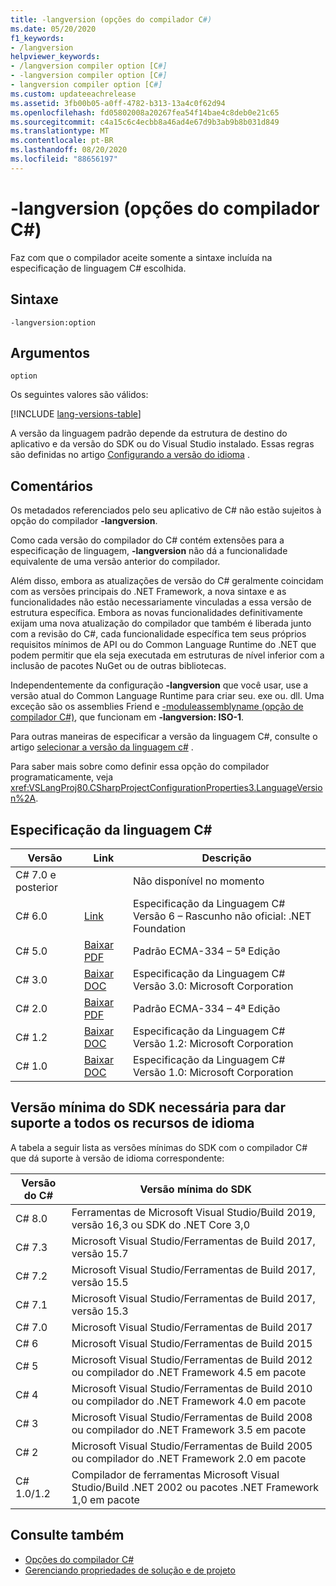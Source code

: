```yaml
---
title: -langversion (opções do compilador C#)
ms.date: 05/20/2020
f1_keywords:
- /langversion
helpviewer_keywords:
- /langversion compiler option [C#]
- -langversion compiler option [C#]
- langversion compiler option [C#]
ms.custom: updateeachrelease
ms.assetid: 3fb00b05-a0ff-4782-b313-13a4c0f62d94
ms.openlocfilehash: fd05802008a20267fea54f14bae4c8deb0e21c65
ms.sourcegitcommit: c4a15c6c4ecbb8a46ad4e67d9b3ab9b8b031d849
ms.translationtype: MT
ms.contentlocale: pt-BR
ms.lasthandoff: 08/20/2020
ms.locfileid: "88656197"
---
```

# <a name="-langversion-c-compiler-options"></a>-langversion (opções do compilador C#)

Faz com que o compilador aceite somente a sintaxe incluída na especificação de linguagem C# escolhida.

## <a name="syntax"></a>Sintaxe

```console
-langversion:option
```

## <a name="arguments"></a>Argumentos

`option`

Os seguintes valores são válidos:

[!INCLUDE [lang-versions-table](../includes/langversion-table.md)]

A versão da linguagem padrão depende da estrutura de destino do aplicativo e da versão do SDK ou do Visual Studio instalado. Essas regras são definidas no artigo [Configurando a versão do idioma](../configure-language-version.md#defaults) .

## <a name="remarks"></a>Comentários

Os metadados referenciados pelo seu aplicativo de C# não estão sujeitos à opção do compilador **-langversion**.

Como cada versão do compilador do C# contém extensões para a especificação de linguagem, **-langversion** não dá a funcionalidade equivalente de uma versão anterior do compilador.

Além disso, embora as atualizações de versão do C# geralmente coincidam com as versões principais do .NET Framework, a nova sintaxe e as funcionalidades não estão necessariamente vinculadas a essa versão de estrutura específica. Embora as novas funcionalidades definitivamente exijam uma nova atualização do compilador que também é liberada junto com a revisão do C#, cada funcionalidade específica tem seus próprios requisitos mínimos de API ou do Common Language Runtime do .NET que podem permitir que ela seja executada em estruturas de nível inferior com a inclusão de pacotes NuGet ou de outras bibliotecas.

Independentemente da configuração **-langversion** que você usar, use a versão atual do Common Language Runtime para criar seu. exe ou. dll. Uma exceção são os assemblies Friend e [-moduleassemblyname (opção de compilador C#)](./moduleassemblyname-compiler-option.md), que funcionam em **-langversion: ISO-1**.

Para outras maneiras de especificar a versão da linguagem C#, consulte o artigo [selecionar a versão da linguagem c#](../configure-language-version.md) .

Para saber mais sobre como definir essa opção do compilador programaticamente, veja <xref:VSLangProj80.CSharpProjectConfigurationProperties3.LanguageVersion%2A>.

## <a name="c-language-specification"></a>Especificação da linguagem C#

| Versão          | Link                       | Descrição                                                             |
|------------------|----------------------------|-------------------------------------------------------------------------|
| C# 7.0 e posterior |                            | Não disponível no momento                                                 |
| C# 6.0           | [Link][csharp-6]           | Especificação da Linguagem C# Versão 6 – Rascunho não oficial: .NET Foundation |
| C# 5.0           | [Baixar PDF][csharp-5]   | Padrão ECMA-334 – 5ª Edição                                           |
| C# 3.0           | [Baixar DOC][csharp-3]   | Especificação da Linguagem C# Versão 3.0: Microsoft Corporation            |
| C# 2.0           | [Baixar PDF][csharp-2]   | Padrão ECMA-334 – 4ª Edição                                           |
| C# 1.2           | [Baixar DOC][csharp-1.2] | Especificação da Linguagem C# Versão 1.2: Microsoft Corporation            |
| C# 1.0           | [Baixar DOC][csharp-1]   | Especificação da Linguagem C# Versão 1.0: Microsoft Corporation            |

[csharp-6]: /dotnet/csharp/language-reference/language-specification/introduction
[csharp-5]: https://www.ecma-international.org/publications/files/ECMA-ST/ECMA-334.pdf
[csharp-3]: https://download.microsoft.com/download/3/8/8/388e7205-bc10-4226-b2a8-75351c669b09/CSharp%20Language%20Specification.doc
[csharp-2]: https://www.ecma-international.org/publications/files/ECMA-ST-ARCH/ECMA-334%204th%20edition%20June%202006.pdf
[csharp-1.2]: https://www.ecma-international.org/publications/files/ECMA-ST-ARCH/ECMA-334%202nd%20edition%20December%202002.pdf
[csharp-1]: https://www.ecma-international.org/publications/files/ECMA-ST-ARCH/ECMA-334%201st%20edition%20December%202001.pdf

## <a name="minimum-sdk-version-needed-to-support-all-language-features"></a>Versão mínima do SDK necessária para dar suporte a todos os recursos de idioma

A tabela a seguir lista as versões mínimas do SDK com o compilador C# que dá suporte à versão de idioma correspondente:

| Versão do C# | Versão mínima do SDK                                                                  |
|------------|--------------------------------------------------------------------------------------|
| C# 8.0     | Ferramentas de Microsoft Visual Studio/Build 2019, versão 16,3 ou SDK do .NET Core 3,0         |
| C# 7.3     | Microsoft Visual Studio/Ferramentas de Build 2017, versão 15.7                               |
| C# 7.2     | Microsoft Visual Studio/Ferramentas de Build 2017, versão 15.5                               |
| C# 7.1     | Microsoft Visual Studio/Ferramentas de Build 2017, versão 15.3                               |
| C# 7.0     | Microsoft Visual Studio/Ferramentas de Build 2017                                             |
| C# 6       | Microsoft Visual Studio/Ferramentas de Build 2015                                             |
| C# 5       | Microsoft Visual Studio/Ferramentas de Build 2012 ou compilador do .NET Framework 4.5 em pacote      |
| C# 4       | Microsoft Visual Studio/Ferramentas de Build 2010 ou compilador do .NET Framework 4.0 em pacote      |
| C# 3       | Microsoft Visual Studio/Ferramentas de Build 2008 ou compilador do .NET Framework 3.5 em pacote      |
| C# 2       | Microsoft Visual Studio/Ferramentas de Build 2005 ou compilador do .NET Framework 2.0 em pacote      |
| C# 1.0/1.2 | Compilador de ferramentas Microsoft Visual Studio/Build .NET 2002 ou pacotes .NET Framework 1,0 em pacote |

## <a name="see-also"></a>Consulte também

- [Opções do compilador C#](index.md)
- [Gerenciando propriedades de solução e de projeto](/visualstudio/ide/managing-project-and-solution-properties)
